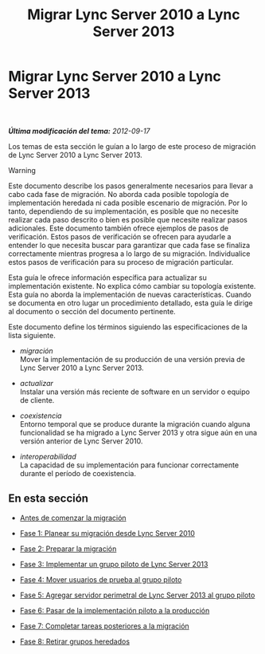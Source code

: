 ﻿---
title: Migrar Lync Server 2010 a Lync Server 2013
TOCTitle: Migrar Lync Server 2010 a Lync Server 2013
ms:assetid: ef99d4a9-a666-4a92-9994-4d7930f70d55
ms:mtpsurl: https://technet.microsoft.com/es-es/library/JJ205369(v=OCS.15)
ms:contentKeyID: 48277102
ms.date: 01/07/2017
mtps_version: v=OCS.15
ms.translationtype: HT
---

# Migrar Lync Server 2010 a Lync Server 2013

 

_**Última modificación del tema:** 2012-09-17_

Los temas de esta sección le guían a lo largo de este proceso de migración de Lync Server 2010 a Lync Server 2013.

> [!WARNING]  
> Este documento describe los pasos generalmente necesarios para llevar a cabo cada fase de migración. No aborda cada posible topología de implementación heredada ni cada posible escenario de migración. Por lo tanto, dependiendo de su implementación, es posible que no necesite realizar cada paso descrito o bien es posible que necesite realizar pasos adicionales. Este documento también ofrece ejemplos de pasos de verificación. Estos pasos de verificación se ofrecen para ayudarle a entender lo que necesita buscar para garantizar que cada fase se finaliza correctamente mientras progresa a lo largo de su migración. Individualice estos pasos de verificación para su proceso de migración particular.



Esta guía le ofrece información específica para actualizar su implementación existente. No explica cómo cambiar su topología existente. Esta guía no aborda la implementación de nuevas características. Cuando se documenta en otro lugar un procedimiento detallado, esta guía le dirige al documento o sección del documento pertinente.

Este documento define los términos siguiendo las especificaciones de la lista siguiente.

  - *migración*   
    Mover la implementación de su producción de una versión previa de Lync Server 2010 a Lync Server 2013.

<!-- end list -->

  - *actualizar*   
    Instalar una versión más reciente de software en un servidor o equipo de cliente.

<!-- end list -->

  - *coexistencia*   
    Entorno temporal que se produce durante la migración cuando alguna funcionalidad se ha migrado a Lync Server 2013 y otra sigue aún en una versión anterior de Lync Server 2010.

<!-- end list -->

  - *interoperabilidad*   
    La capacidad de su implementación para funcionar correctamente durante el período de coexistencia.

## En esta sección

  - [Antes de comenzar la migración](before-you-begin-the-migration.md)

  - [Fase 1: Planear su migración desde Lync Server 2010](phase-1-plan-your-migration-from-lync-server-2010.md)

  - [Fase 2: Preparar la migración](phase-2-prepare-for-migration.md)

  - [Fase 3: Implementar un grupo piloto de Lync Server 2013](phase-3-deploy-lync-server-2013-pilot-pool.md)

  - [Fase 4: Mover usuarios de prueba al grupo piloto](phase-4-move-test-users-to-the-pilot-pool.md)

  - [Fase 5: Agregar servidor perimetral de Lync Server 2013 al grupo piloto](phase-5-add-lync-server-2013-edge-server-to-pilot-pool.md)

  - [Fase 6: Pasar de la implementación piloto a la producción](phase-6-move-from-pilot-deployment-into-production.md)

  - [Fase 7: Completar tareas posteriores a la migración](phase-7-complete-post-migration-tasks.md)

  - [Fase 8: Retirar grupos heredados](phase-8-decommission-legacy-pools.md)

